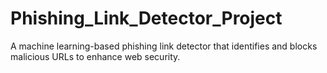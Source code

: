 # Phishing_Link_Detector_Project
A machine learning-based phishing link detector that identifies and blocks malicious URLs to enhance web security.
